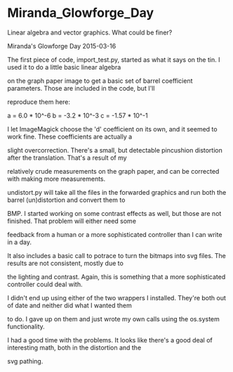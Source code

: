 # Miranda_Glowforge_Day
Linear algebra and vector graphics.  What could be finer?  

Miranda's Glowforge Day 2015-03-16

The first piece of code, import_test.py, started as what it says on the tin.  I used it to do a little basic linear algebra 

on the graph paper image to get a basic set of barrel coefficient parameters.  Those are included in the code, but I'll 

reproduce them here:

a = 6.0 * 10^-6
b = -3.2 * 10^-3
c = -1.57 * 10^-1

I let ImageMagick choose the 'd' coefficient on its own, and it seemed to work fine.  These coefficients are actually a 

slight overcorrection.  There's a small, but detectable pincushion distortion after the translation.  That's a result of my 

relatively crude measurements on the graph paper, and can be corrected with making more measurements.  

undistort.py will take all the files in the forwarded graphics and run both the barrel (un)distortion and convert them to 

BMP.  I started working on some contrast effects as well, but those are not finished.  That problem will either need some 

feedback from a human or a more sophisticated controller than I can write in a day.  

It also includes a basic call to potrace to turn the bitmaps into svg files.  The results are not consistent, mostly due to 

the lighting and contrast.  Again, this is something that a more sophisticated controller could deal with.

I didn't end up using either of the two wrappers I installed.  They're both out of date and neither did what I wanted them 

to do.  I gave up on them and just wrote my own calls using the os.system functionality.  

I had a good time with the problems.  It looks like there's a good deal of interesting math, both in the distortion and the 

svg pathing.  
